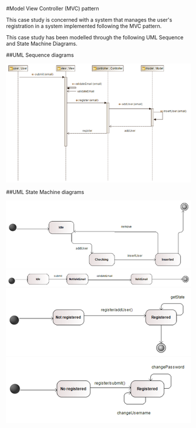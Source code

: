 #Model View Controller (MVC) pattern

This case study is concerned with a system that manages the user's registration in a system implemented following the MVC pattern.

This case study has been modelled through the following UML Sequence and State Machine Diagrams.

##UML Sequence diagrams

![](https://github.com/uml2prov/esec-fse/blob/master/MVC/UML%20diagrams/sequenceDiagrams/AddUser.png "Add user UML Sequence diagram")

##UML State Machine diagrams

![](https://github.com/uml2prov/esec-fse/blob/master/MVC/UML%20diagrams/statemachineDiagrams/Model.png "Model UML State Machine diagram")
![](https://github.com/uml2prov/esec-fse/blob/master/MVC/UML%20diagrams/statemachineDiagrams/View.png "View UML State Machine diagram")
![](https://github.com/uml2prov/esec-fse/blob/master/MVC/UML%20diagrams/statemachineDiagrams/Controller.png "Controller UML State Machine diagram")
![](https://github.com/uml2prov/esec-fse/blob/master/MVC/UML%20diagrams/statemachineDiagrams/User.png "User UML State Machine diagram")

